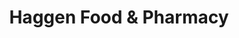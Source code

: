 ---
title: "Haggen Food & Pharmacy"
url: /bellingham/haggen-food-und-pharmacy-meridian-street/
shop: Supermarkt
---